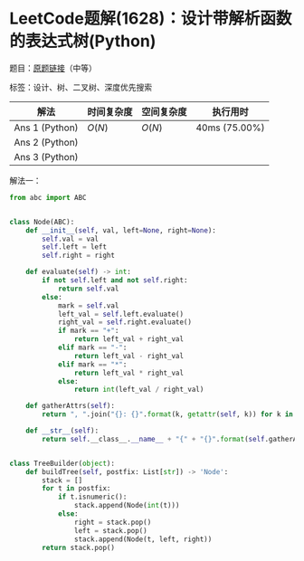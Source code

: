 # LeetCode题解(1628)：设计带解析函数的表达式树(Python)

题目：[原题链接](https://leetcode-cn.com/problems/design-an-expression-tree-with-evaluate-function/)（中等）

标签：设计、树、二叉树、深度优先搜索

| 解法           | 时间复杂度 | 空间复杂度 | 执行用时      |
| -------------- | ---------- | ---------- | ------------- |
| Ans 1 (Python) | $O(N)$     | $O(N)$     | 40ms (75.00%) |
| Ans 2 (Python) |            |            |               |
| Ans 3 (Python) |            |            |               |

解法一：

```python
from abc import ABC


class Node(ABC):
    def __init__(self, val, left=None, right=None):
        self.val = val
        self.left = left
        self.right = right

    def evaluate(self) -> int:
        if not self.left and not self.right:
            return self.val
        else:
            mark = self.val
            left_val = self.left.evaluate()
            right_val = self.right.evaluate()
            if mark == "+":
                return left_val + right_val
            elif mark == "-":
                return left_val - right_val
            elif mark == "*":
                return left_val * right_val
            else:
                return int(left_val / right_val)

    def gatherAttrs(self):
        return ", ".join("{}: {}".format(k, getattr(self, k)) for k in self.__dict__.keys())

    def __str__(self):
        return self.__class__.__name__ + "{" + "{}".format(self.gatherAttrs()) + "}"


class TreeBuilder(object):
    def buildTree(self, postfix: List[str]) -> 'Node':
        stack = []
        for t in postfix:
            if t.isnumeric():
                stack.append(Node(int(t)))
            else:
                right = stack.pop()
                left = stack.pop()
                stack.append(Node(t, left, right))
        return stack.pop()
```